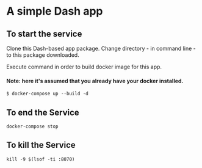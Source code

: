# A simple Dash app

## To start the service
Clone this Dash-based app package. Change directory - in command line - to this package downloaded.

Execute command in order to build docker image for this app. 
#### Note: here it's assumed that you already have your docker installed.

```
$ docker-compose up --build -d
```
## To end the Service

```
docker-compose stop
```

## To kill the Service
```
kill -9 $(lsof -ti :8070)
```

